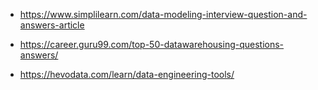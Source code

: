 

- https://www.simplilearn.com/data-modeling-interview-question-and-answers-article

- https://career.guru99.com/top-50-datawarehousing-questions-answers/

- https://hevodata.com/learn/data-engineering-tools/
